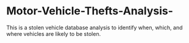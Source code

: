 # Motor-Vehicle-Thefts-Analysis-
This is a stolen vehicle database analysis to identify when, which, and where vehicles are likely to be stolen. 
